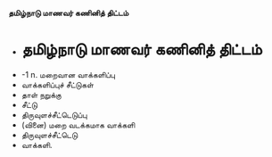 **தமிழ்நாடு மாணவர் கணினித் திட்டம்**
- # தமிழ்நாடு மாணவர் கணினித் திட்டம்
- -1 n. மறைவான வாக்களிப்பு
- வாக்களிப்புச் சீட்டுகள்
- தாள் நறுக்கு
- சீட்டு
- திருவுளச்சீட்டெடுப்பு
- (வினை) மறை வடக்கமாக வாக்களி
- திருவுளச்சீட்டெடு
- வாக்களி.

